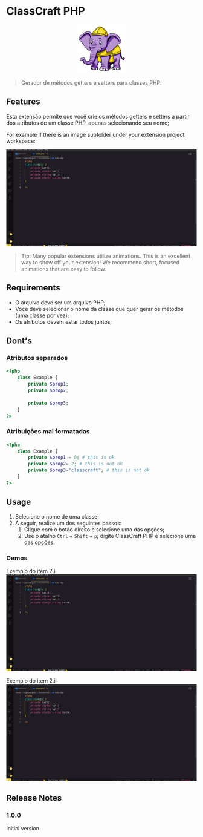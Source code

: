 # ClassCraft PHP

<div align="center">

![Logo](images/icon.png)

</div>

> Gerador de métodos getters e setters para classes PHP.

## Features

Esta extensão permite que você crie os métodos getters e setters a partir dos atributos de um classe PHP, apenas selecionando seu nome;

For example if there is an image subfolder under your extension project workspace:

![Exemplo de uso](images/demo1.gif)

> Tip: Many popular extensions utilize animations. This is an excellent way to show off your extension! We recommend short, focused animations that are easy to follow.

## Requirements

- O arquivo deve ser um arquivo PHP;
- Você deve selecionar o nome da classe que quer gerar os métodos (uma classe por vez);
- Os atributos devem estar todos juntos;

## Dont's

### Atributos separados

```php
<?php
    class Example {
        private $prop1;
        private $prop2;

        private $prop3;
    }
?>
```

### Atribuições mal formatadas

```php
<?php
    class Example {
        private $prop1 = 0; # this is ok
        private $prop2= 2; # this is not ok
        private $prop3="classcraft"; # this is not ok
    }
?>
```

## Usage

1. Selecione o nome de uma classe;
2. A seguir, realize um dos seguintes passos:
    1. Clique com o botão direito e selecione uma das opções;
    2. Use o atalho `Ctrl` + `Shift` + `p`; digite ClassCraft PHP e selecione uma das opções.

### Demos
Exemplo do item 2.i
![Exemplo de uso i](images/demo1.gif)

Exemplo do item 2.ii
![Exemplo de uso i](images/demo2.gif)

## Release Notes

### 1.0.0

Initial version